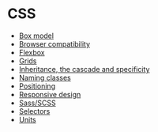 <!-- generated by markdown-notes-tree -->

# CSS

<!-- optional markdown-notes-tree directory description starts here -->

<!-- optional markdown-notes-tree directory description ends here -->

-   [Box model](Box-model.md)
-   [Browser compatibility](Browser-compatibility.md)
-   [Flexbox](Flexbox.md)
-   [Grids](Grids.md)
-   [Inheritance, the cascade and specificity](Inheritance-cascade-specificity.md)
-   [Naming classes](Naming-classes.md)
-   [Positioning](Positioning.md)
-   [Responsive design](Responsive-design.md)
-   [Sass/SCSS](Sass-SCSS.md)
-   [Selectors](Selectors.md)
-   [Units](Units.md)

